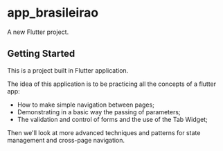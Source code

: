 # app_brasileirao

A new Flutter project.

## Getting Started

This is a project built in Flutter application.

The idea of this application is to be practicing all the concepts of a flutter app:

- How to make simple navigation between pages;
- Demonstrating in a basic way the passing of parameters;
- The validation and control of forms and the use of the Tab Widget;

Then we'll look at more advanced techniques and patterns for state management and cross-page navigation.
